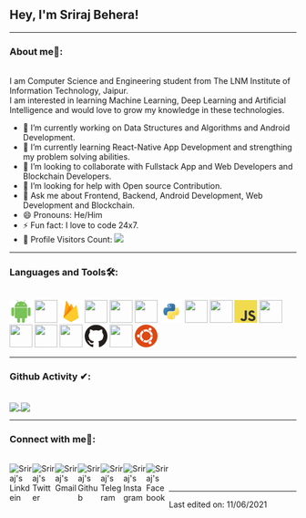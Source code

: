 <!-- ### Hi there 👋 -->

<!--
**SrirajBehera/SrirajBehera** is a ✨ _special_ ✨ repository because its `README.md` (this file) appears on your GitHub profile.

Here are some ideas to get you started:

- 🔭 I’m currently working on ...
- 🌱 I’m currently learning ...
- 👯 I’m looking to collaborate on ...
- 🤔 I’m looking for help with ...
- 💬 Ask me about ...
- 📫 How to reach me: ...
- 😄 Pronouns: ...
- ⚡ Fun fact: ...
-->

## Hey, I'm Sriraj Behera!

---

### About me🧑:
<br/>
I am Computer Science and Engineering student from The LNM Institute of Information Technology, Jaipur.<br/>
I am interested in learning Machine Learning, Deep Learning and Artificial Intelligence and would love to grow my knowledge in these technologies.

<!-- <img align="right" alt="GIF" src="https://owaisnoor.info/blog/wp-content/uploads/2019/03/maxresdefault.jpg" width="400" height="280" /> -->

- 🔭 I’m currently working on Data Structures and Algorithms and Android Development.
- 🌱 I’m currently learning React-Native App Development and strengthing my problem solving abilities.
- 👯 I’m looking to collaborate with Fullstack App and Web Developers and Blockchain Developers.
- 🤔 I’m looking for help with Open source Contribution.
- 💬 Ask me about Frontend, Backend, Android Development, Web Development and Blockchain.
- 😄 Pronouns: He/Him
- ⚡ Fun fact: I love to code 24x7.
- 🎢 Profile Visitors Count: ![](https://visitor-badge.glitch.me/badge?page_id=SrirajBehera.SrirajBehera)

---

### Languages and Tools🛠:
<br/>
<code><img height="40" width="40" src="https://raw.githubusercontent.com/github/explore/80688e429a7d4ef2fca1e82350fe8e3517d3494d/topics/android/android.png"></code>
<code><img height="40" width="40" src="https://images.vexels.com/media/users/3/166401/isolated/preview/b82aa7ac3f736dd78570dd3fa3fa9e24-java-programming-language-icon-by-vexels.png"></code>
<code><img height="40" width="40" src="https://raw.githubusercontent.com/github/explore/80688e429a7d4ef2fca1e82350fe8e3517d3494d/topics/firebase/firebase.png"></code>
<code><img height="40" width="40" src="https://cdn0.iconfinder.com/data/icons/logos-brands-in-colors/128/react_color-256.png"></code>
<code><img height="40" width="40" src="https://www.naveedashfaq.me/img/c++.png"></code>
<code><img height="40" width="40" src="https://cdn.iconscout.com/icon/free/png-512/c-programming-569564.png"></code>
<code><img height="40" width="40" src="https://raw.githubusercontent.com/github/explore/80688e429a7d4ef2fca1e82350fe8e3517d3494d/topics/python/python.png"></code>
<code><img height="40" width="40" src="https://www.flaticon.com/svg/static/icons/svg/1216/1216733.svg"></code>
<code><img height="40" width="40" src="https://cdn.iconscout.com/icon/free/png-256/css-131-722685.png"></code>
<code><img height="40" width="40" src="https://raw.githubusercontent.com/github/explore/80688e429a7d4ef2fca1e82350fe8e3517d3494d/topics/javascript/javascript.png"></code>
<code><img height="40" width="40" src="https://cdn2.iconfinder.com/data/icons/nodejs-1/256/nodejs-256.png"></code>
<code><img height="40" width="40" src="https://encrypted-tbn0.gstatic.com/images?q=tbn:ANd9GcRT1PKsfJXnxOqnTRiIZ8VcdJDYBXD-qZnnpw&usqp=CAU"></code>
<code><img height="40" width="40" src="https://cdn.iconscout.com/icon/free/png-512/mongodb-3-1175138.png"></code>
<code><img height="40" width="40" src="https://upload.wikimedia.org/wikipedia/commons/thumb/3/3f/Git_icon.svg/1024px-Git_icon.svg.png"></code>
<code><img height="40" width="40" src="https://raw.githubusercontent.com/github/explore/80688e429a7d4ef2fca1e82350fe8e3517d3494d/topics/github-api/github-api.png"></code>
<code><img height="40" width="40" src="https://docs.soliditylang.org/en/v0.8.5/_images/logo.svg"></code>
<code><img height="40" width="40" src="https://raw.githubusercontent.com/github/explore/80688e429a7d4ef2fca1e82350fe8e3517d3494d/topics/ubuntu/ubuntu.png"></code>

---

### Github Activity ✔:
<br/>
<a href="https://github.com/SrirajBehera">
    <img align="center" height="195px" src="https://github-readme-stats.vercel.app/api/top-langs/?username=SrirajBehera&text_color=FFFFFF&bg_color=000000&title_color=94b4a4&langs_count=15&layout=compact&hide_border=true" />
</a>

<a href="https://github.com/SrirajBehera">
    <img align="center" src="https://github-readme-stats.vercel.app/api?username=SrirajBehera&show_icons=true&hide_border=true&title_color=94b4a4&amp&icon_color=FFFFFF&amp&text_color=FFFFFF&amp&bg_color=000000&count_private=true&include_all_commits=true"/>
</a>

---

### Connect with me🤝:
<br/>
<a href="https://linkedin.com/in/sriraj-behera-730b23201/">
  <img align="left" alt="Sriraj's Linkdein" width="40px" src="https://cdn3.iconfinder.com/data/icons/inficons/512/linkedin.png" />
</a>

<a href="https://twitter.com/SrirajBehera">
  <img align="left" alt="Sriraj's Twitter" width="40px" src="https://cdn2.iconfinder.com/data/icons/metro-uinvert-dock/256/Twitter_NEW.png" />
</a>

<a href="mailto:behera.sriraj2911@gmail.com">
  <img align="left" alt="Sriraj's Gmail" width="40px" src="https://cdn4.iconfinder.com/data/icons/logos-brands-in-colors/48/google-gmail-256.png" />
</a>

<a href="https://github.com/SrirajBehera">
  <img align="left" alt="Sriraj's Github" width="40px" src="https://upload.wikimedia.org/wikipedia/commons/thumb/a/ae/Github-desktop-logo-symbol.svg/1024px-Github-desktop-logo-symbol.svg.png" />
</a>

<a href="https://t.me/SrirajBehera">
  <img align="left" alt="Sriraj's Telegram" width="40px" src="https://upload.wikimedia.org/wikipedia/commons/5/5a/Telegram_2019_simple_logo.svg" />
</a>

<a href="https://www.instagram.com/sriraj_2911/">
  <img align="left" alt="Sriraj's Instagram" width="40px" src="https://upload.wikimedia.org/wikipedia/commons/thumb/a/a5/Instagram_icon.png/600px-Instagram_icon.png" />
</a>

<a href="https://www.facebook.com/sriraj.behera.395/">
  <img align="left" alt="Sriraj's Facebook" width="40px" src="https://facebookbrand.com/wp-content/uploads/2019/04/f_logo_RGB-Hex-Blue_512.png?w=512&h=512" />
</a>

<br/>
<br/>

---

Last edited on: 11/06/2021
